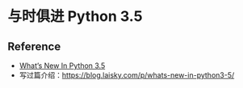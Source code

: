 与时俱进 Python 3.5
===

## Reference

  - [What’s New In Python 3.5](https://docs.python.org/3.5/whatsnew/3.5.html)
  - 写过篇介绍：https://blog.laisky.com/p/whats-new-in-python3-5/
